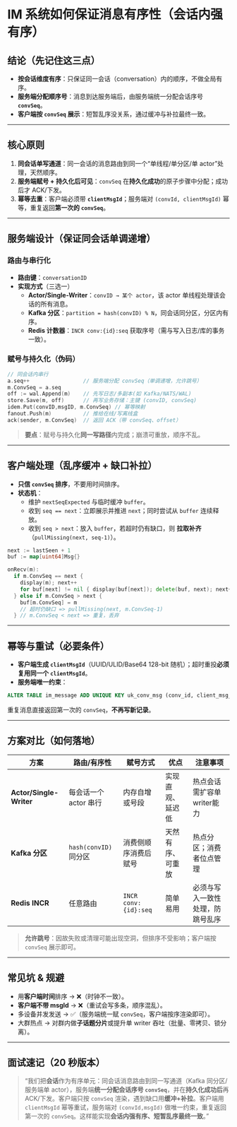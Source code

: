 # IM 系统如何保证**消息有序性**（会话内强有序）

## 结论（先记住这三点）
- **按会话维度有序**：只保证同一会话（conversation）内的顺序，不做全局有序。
- **服务端分配顺序号**：消息到达服务端后，由服务端统一分配会话序号 **`convSeq`**。
- **客户端按 `convSeq` 展示**：短暂乱序没关系，通过缓冲与补拉最终一致。

---

## 核心原则
1. **同会话单写通道**：同一会话的消息路由到同一个“单线程/单分区/单 actor”处理，天然顺序。
2. **服务端赋号 + 持久化后可见**：`convSeq` 在**持久化成功**的原子步骤中分配；成功后才 ACK/下发。
3. **幂等去重**：客户端必须带 **`clientMsgId`**；服务端对 `(convId, clientMsgId)` 幂等，重复返回**第一次的 `convSeq`**。

---

## 服务端设计（保证同会话单调递增）

### 路由与串行化
- **路由键**：`conversationID`
- **实现方式**（三选一）
  - **Actor/Single-Writer**：`convID → 某个 actor`，该 actor 单线程处理该会话的所有消息。
  - **Kafka 分区**：`partition = hash(convID) % N`，同会话同分区，分区内有序。
  - **Redis 计数器**：`INCR conv:{id}:seq` 获取序号（需与写入日志/库的事务一致）。

### 赋号与持久化（伪码）
```go
// 同会话内串行
a.seq++                 // 服务端分配 convSeq（单调递增，允许跳号）
m.ConvSeq = a.seq
off := wal.Append(m)    // 先写日志/多副本(如 Kafka/NATS/WAL)
store.Save(m, off)      // 再写业务存储：主键 (convID, convSeq)
idem.Put(convID,msgID, m.ConvSeq) // 幂等映射
fanout.Push(m)          // 推给在线/写离线盒
ack(sender, m.ConvSeq)  // 返回 ACK（带 convSeq、offset）
```
> **要点**：赋号与持久化**同一写路径**内完成；崩溃可重放，顺序不乱。

---

## 客户端处理（乱序缓冲 + 缺口补拉）

- **只信 `convSeq` 排序**，不要用时间排序。
- **状态机**：
  - 维护 `nextSeqExpected` 与临时缓冲 `buffer`。
  - 收到 `seq == next`：立即展示并推进 `next`；同时尝试从 `buffer` 连续释放。
  - 收到 `seq > next`：放入 `buffer`，若超时仍有缺口，则 **拉取补齐**（`pullMissing(next, seq-1)`）。

```go
next := lastSeen + 1
buf := map[uint64]Msg{}

onRecv(m):
  if m.ConvSeq == next {
    display(m); next++
    for buf[next] != nil { display(buf[next]); delete(buf, next); next++ }
  } else if m.ConvSeq > next {
    buf[m.ConvSeq] = m
    // 超时仍缺口 => pullMissing(next, m.ConvSeq-1)
  } // m.ConvSeq < next => 重复，丢弃
```

---

## 幂等与重试（必要条件）
- **客户端生成 `clientMsgId`**（UUID/ULID/Base64 128-bit 随机）；超时重投**必须复用同一个 `clientMsgId`**。
- **服务端唯一约束**：
```sql
ALTER TABLE im_message ADD UNIQUE KEY uk_conv_msg (conv_id, client_msg_id);
```
  重复消息直接返回第一次的 `convSeq`，**不再写新记录**。

---

## 方案对比（如何落地）

| 方案 | 路由/有序性 | 赋号方式 | 优点 | 注意事项 |
|---|---|---|---|---|
| **Actor/Single-Writer** | 每会话一个 actor 串行 | 内存自增或号段 | 实现直观、延迟低 | 热点会话需扩容单writer能力 |
| **Kafka 分区** | `hash(convID)` 同分区 | 消费侧顺序消费后赋号 | 天然有序、可重放 | 热点分区；消费者位点管理 |
| **Redis INCR** | 任意路由 | `INCR conv:{id}:seq` | 简单易用 | 必须与写入一致性处理，防跳号乱序 |

> **允许跳号**：因故失败或清理可能出现空洞，但排序不受影响；客户端按 `convSeq` 展示即可。

---

## 常见坑 & 规避
- 用**客户端时间**排序 → ❌（时钟不一致）。  
- **客户端不带 msgId** → ❌（重试会写多条，顺序混乱）。  
- 多设备并发发送 → ✅（服务端统一赋 `convSeq`，客户端按序渲染即可）。  
- 大群热点 → 对群内做**子话题分片**或提升单 writer 吞吐（批量、零拷贝、锁分离）。

---

## 面试速记（20 秒版本）
> “我们把**会话**作为有序单元：同会话消息路由到同一写通道（Kafka 同分区/服务端单 actor），服务端**统一分配会话序号 `convSeq`**，并在**持久化成功后**再 ACK/下发。客户端只按 `convSeq` 渲染，遇到缺口用**缓冲+补拉**。客户端用 `clientMsgId` 幂等重试，服务端对 `(convId,msgId)` 做唯一约束，重复返回第一次的 `convSeq`。这样能实现**会话内强有序、短暂乱序最终一致**。”
